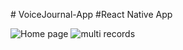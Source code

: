 



﻿# VoiceJournal-App
#React Native App







![Home page](https://github.com/Clarence289/VoiceJournal-mobile-app/assets/81553212/80ed8094-d0a4-45c3-b357-26facf3acaf4)        ![multi records](https://github.com/Clarence289/VoiceJournal-mobile-app/assets/81553212/9a830621-71f9-4545-981b-24f33d98d0dd)   


                                                                                                                                                                                                                      
